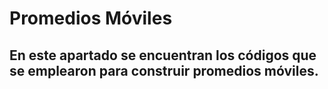 # Promedios Móviles 
## En este apartado se encuentran los códigos que se emplearon para construir promedios móviles. 
